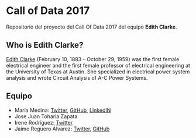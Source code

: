 # Call of Data 2017

Repositorio del proyecto del Call Of Data 2017 del equipo **Edith Clarke**.

## Who is Edith Clarke?

[Edith Clarke](https://en.wikipedia.org/wiki/Edith_Clarke) (February 10, 1883 – October 29, 1959) was the first female electrical engineer and the first female professor of electrical engineering at the University of Texas at Austin. She specialized in electrical power system analysis and wrote Circuit Analysis of A-C Power Systems.

## Equipo

- María Medina: [Twitter](https://twitter.com/mariamedp), [GitHub](https://github.com/mariamedp), [LinkedIN](https://www.linkedin.com/in/mariamedp/)
- Jose Juan Toharia Zapata
- Irene Rodríguez: [Twitter](https://twitter.com/irenerodluj)
- Jaime Reguero Álvarez: [Twitter](https://twitter.com/jaimereguero), [GitHub](https://github.com/jreguero)
